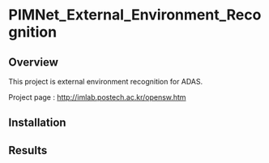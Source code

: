 # PIMNet_External_Environment_Recognition
## Overview
This project is external environment recognition for ADAS.

Project page : http://imlab.postech.ac.kr/opensw.htm


## Installation


## Results
